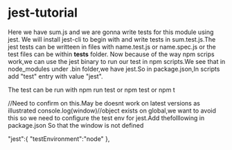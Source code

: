 # jest-tutorial
Here we have sum.js and we are gonna write tests for this module using jest.
We will install jest-cli to begin with and write tests in sum.test.js.The jest tests can be writteen in files with name.test.js or name.spec.js or the test 
files can be within __tests__ folder.
Now because of the way npm scrips work,we can use the jest binary to run our test in npm scripts.We see that in node_modules under .bin folder,we have jest.So in package.json,In scripts  add "test" entry with value "jest".

The test can be run with npm run test or npm test or npm t


//Need to confirm on this.May be doesnt work on latest versions as illustrated
console.log(window)//object exists on global,we want to avoid this so we need to configure the test env for jest.Add thefolllowing in package.json
So that the window is not defined

"jest":{
    "testEnvironment":"node"
  },
